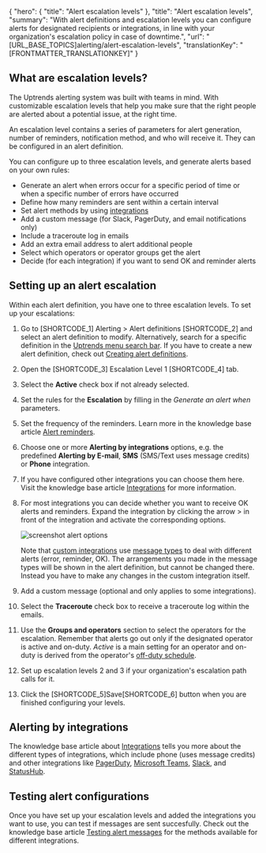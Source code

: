{
  "hero": {
    "title": "Alert escalation levels"
  },
  "title": "Alert escalation levels",
  "summary": "With alert definitions and escalation levels you can configure alerts for designated recipients or integrations, in line with your organization's escalation policy in case of downtime.",
  "url": "[URL_BASE_TOPICS]alerting/alert-escalation-levels",
  "translationKey": "[FRONTMATTER_TRANSLATIONKEY]"
}

## What are escalation levels?

The Uptrends alerting system was built with teams in mind. With customizable escalation levels that help you make sure that the right people are alerted about a potential issue, at the right time. 

An escalation level contains a series of parameters for alert generation, number of reminders, notification method, and who will receive it. They can be configured in an alert definition.

You can configure up to three escalation levels, and generate alerts based on your own rules:

- Generate an alert when errors occur for a specific period of time or when a specific number of errors have occurred
- Define how many reminders are sent within a certain interval
- Set alert methods by using [integrations]([LINK_URL_1])
- Add a custom message (for Slack, PagerDuty, and email notifications only)
- Include a traceroute log in emails
- Add an extra email address to alert additional people
- Select which operators or operator groups get the alert 
- Decide (for each integration) if you want to send OK and reminder alerts 

## Setting up an alert escalation

Within each alert definition, you have one to three escalation levels. To set up your escalations:

1. Go to [SHORTCODE_1] Alerting > Alert definitions [SHORTCODE_2] and select an alert definition to modify. Alternatively, search for a specific definition in the [Uptrends menu search bar]([LINK_URL_2]). If you have to create a new alert definition, check out [Creating alert definitions]([LINK_URL_3]).
2. Open the [SHORTCODE_3] Escalation Level 1 [SHORTCODE_4] tab.
3. Select the **Active** check box if not already selected.
4. Set the rules for the **Escalation** by filling in the *Generate an alert when* parameters.
5. Set the frequency of the reminders. Learn more in the knowledge base article [Alert reminders]([LINK_URL_4]).
6. Choose one or more **Alerting by integrations** options, e.g. the predefined **Alerting by E-mail**, **SMS** (SMS/Text uses message credits) or **Phone** integration. 
7. If you have configured other integrations you can choose them here. Visit the knowledge base article [Integrations]([LINK_URL_5]) for more information.
8. For most integrations you can decide whether you want to receive OK alerts and reminders. Expand the integration by clicking the arrow > in front of the integration and activate the corresponding options. 

   ![screenshot alert options]([LINK_URL_6])

   Note that [custom integrations]([LINK_URL_7]) use [message types]([LINK_URL_8]) to deal with different alerts (error, reminder, OK). The arrangements you made in the message types will be shown in the alert definition, but cannot be changed there. Instead you have to make any changes in the custom integration itself. 
9. Add a custom message (optional and only applies to some integrations).
10. Select the **Traceroute** check box to receive a traceroute log within the emails.
11. Use the **Groups and operators** section to select the operators for the escalation. Remember that alerts go out only if the designated operator is active and on-duty. *Active* is a main setting for an operator and on-duty is derived from the operator's [off-duty schedule]([LINK_URL_9]).
12. Set up escalation levels 2 and 3 if your organization's escalation path calls for it. 
13. Click the [SHORTCODE_5]Save[SHORTCODE_6] button when you are finished configuring your levels.

## Alerting by integrations

The knowledge base article about [Integrations]([LINK_URL_10]) tells you more about the different types of integrations, which include phone (uses message credits) and other integrations like [PagerDuty]([LINK_URL_11]), [Microsoft Teams]([LINK_URL_12]), [Slack]([LINK_URL_13]), and [StatusHub]([LINK_URL_14]).

## Testing alert configurations

Once you have set up your escalation levels and added the integrations you want to use, you can test if messages are sent succesfully. Check out the knowledge base article [Testing alert messages]([LINK_URL_15]) for the methods available for different integrations.
